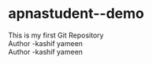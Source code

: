 # apnastudent--demo
This is my first Git Repository
<br>
Author -kashif yameen
<br>
Author -kashif yameen
